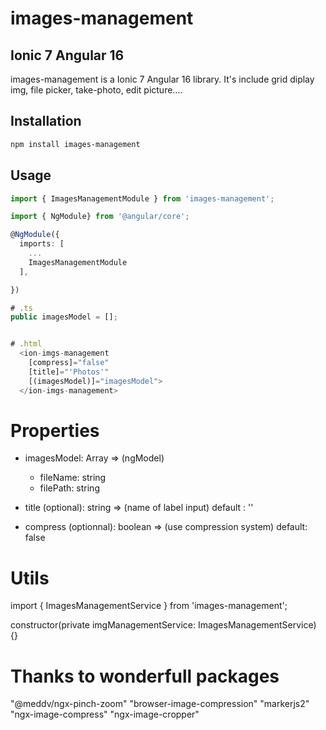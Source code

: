 # images-management
## Ionic 7 Angular 16

images-management is a Ionic 7 Angular 16 library. It's include grid diplay img, file picker, take-photo, edit picture....

## Installation


```bash
npm install images-management
```

## Usage

```ts
import { ImagesManagementModule } from 'images-management';

import { NgModule} from '@angular/core';

@NgModule({
  imports: [
    ...
    ImagesManagementModule
  ],

})

# .ts
public imagesModel = [];


# .html
  <ion-imgs-management 
    [compress]="false" 
    [title]="'Photos'" 
    [(imagesModel)]="imagesModel">
  </ion-imgs-management>


```

# Properties
- imagesModel: Array => (ngModel)
   - fileName: string
   - filePath: string

- title (optional): string => (name of label input)
    default : ''

- compress (optionnal): boolean => (use compression system)
    default: false

# Utils
import { ImagesManagementService } from 'images-management';

  constructor(private imgManagementService: ImagesManagementService) {}



# Thanks to wonderfull packages

"@meddv/ngx-pinch-zoom"
"browser-image-compression"
"markerjs2"
"ngx-image-compress"
"ngx-image-cropper"
